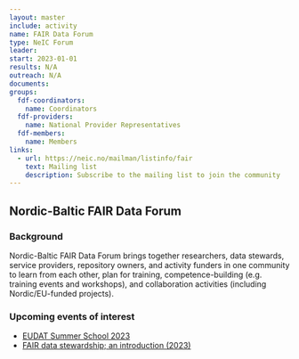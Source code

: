 ```yaml
---
layout: master
include: activity
name: FAIR Data Forum
type: NeIC Forum
leader: 
start: 2023-01-01
results: N/A
outreach: N/A
documents:
groups:
  fdf-coordinators:
    name: Coordinators
  fdf-providers:
    name: National Provider Representatives
  fdf-members:
    name: Members
links:
  - url: https://neic.no/mailman/listinfo/fair
    text: Mailing list
    description: Subscribe to the mailing list to join the community
---
```


## Nordic-Baltic FAIR Data Forum


### Background

Nordic-Baltic FAIR Data Forum brings together researchers, data stewards, service providers, repository owners, and activity funders in one community to learn from each other, plan for training, competence-building (e.g. training events and workshops), and collaboration activities (including Nordic/EU-funded projects).

### Upcoming events of interest

* [EUDAT Summer School 2023](https://eudat.eu/summer-schools/eudat-summer-school-2023)
* [FAIR data stewardship; an introduction (2023)](https://www.deltager.no/event/fair_data_stewardship_intro2023#init)
